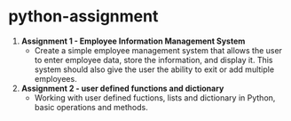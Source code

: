 # python-assignment
1. **Assignment 1 - Employee Information Management System**
   - Create a simple employee management system that allows the user to enter employee data, store the 
information, and display it. This system should also give the user the ability to exit or add multiple 
employees.
2. **Assignment 2 - user defined functions and dictionary**
   - Working with user defined fuctions, lists and dictionary in Python, basic operations and methods.
   

